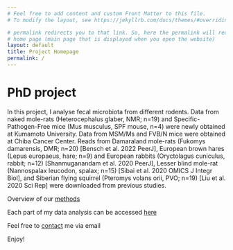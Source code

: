 ```yaml
---
# Feel free to add content and custom Front Matter to this file.
# To modify the layout, see https://jekyllrb.com/docs/themes/#overriding-theme-defaults

# permalink redirects you to that link. So, here the permalink will redirect to the 
# home page (main page that is displayed when you open the website)
layout: default
title: Project Homepage
permalink: /
---
```


# PhD project

In this project, I analyse fecal microbiota from different rodents. Data from naked mole-rats (Heterocephalus glaber, NMR; n=19) and Specific-Pathogen-Free mice (Mus musculus, SPF mouse, n=4) were newly obtained at Kumamoto University. Data from MSM/Ms and FVB/N mice were obtained at Chiba Cancer Center. Reads from Damaraland mole-rats (Fukomys damarensis, DMR; n=20) [Bensch et al. 2022 PeerJ], European brown hares (Lepus europaeus, hare; n=9) and European rabbits (Oryctolagus cuniculus, rabbit; n=12) [Shanmuganandam et al. 2020 PeerJ], Lesser blind mole-rat (Nannospalax leucodon, spalax; n=15) [Sibai et al. 2020 OMICS J Integr Biol], and Siberian flying squirrel (Pteromys volans orii, PVO; n=19) [Liu et al. 2020 Sci Rep] were downloaded from previous studies.

Overview of our [methods](/methods)

Each part of my data analysis can be accessed [here](/vignettes)

Feel free to [contact](/contact) me via email

Enjoy!